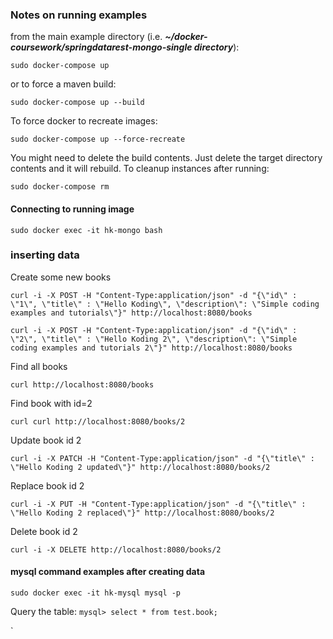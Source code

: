 ### Notes on running examples

from the main example directory (i.e. _**~/docker-coursework/springdatarest-mongo-single directory**_):

`sudo docker-compose up`

or to force a maven build:

`sudo docker-compose up --build`

To force docker to recreate images:

`sudo docker-compose up --force-recreate`


You might need to delete the build contents. Just delete the target directory contents and it will rebuild. To cleanup instances after running:

`sudo docker-compose rm`

#### Connecting to running image

`sudo docker exec -it hk-mongo bash`


### inserting data

Create some new books

`curl -i -X POST -H "Content-Type:application/json" -d "{\"id\" : \"1\", \"title\" : \"Hello Koding\", \"description\": \"Simple coding examples and tutorials\"}" http://localhost:8080/books`

`curl -i -X POST -H "Content-Type:application/json" -d "{\"id\" : \"2\", \"title\" : \"Hello Koding 2\", \"description\": \"Simple coding examples and tutorials 2\"}" http://localhost:8080/books`

Find all books

`curl http://localhost:8080/books`

Find book with id=2

`curl curl http://localhost:8080/books/2`

Update book id 2

`curl -i -X PATCH -H "Content-Type:application/json" -d "{\"title\" : \"Hello Koding 2 updated\"}" http://localhost:8080/books/2`

Replace book id 2

`curl -i -X PUT -H "Content-Type:application/json" -d "{\"title\" : \"Hello Koding 2 replaced\"}" http://localhost:8080/books/2`

Delete book id 2

`curl -i -X DELETE http://localhost:8080/books/2`

#### mysql command examples after creating data

`sudo docker exec -it hk-mysql mysql -p`

Query the table:
`mysql> select * from test.book;`

`
